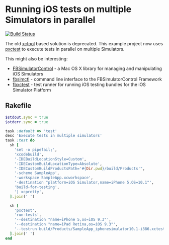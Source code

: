 # Running iOS tests on multiple Simulators in parallel

[![Build Status](https://travis-ci.org/plu/parallel_ios_tests.svg?branch=master)](https://travis-ci.org/plu/parallel_ios_tests)

The old [xctool](https://github.com/facebook/xctool) based solution is deprecated. This example project now uses [pxctest](https://github.com/plu/pxctest) to execute tests in parallel on multiple Simulators.

This might also be interesting:

* [FBSimulatorControl](https://github.com/facebook/FBSimulatorControl) - a Mac OS X library for managing and manipulating iOS Simulators
* [fbsimctl](https://github.com/facebook/FBSimulatorControl/tree/master/fbsimctl) - command line interface to the FBSimulatorControl Framework
* [fbxctest](https://github.com/facebook/FBSimulatorControl/tree/master/fbxctest) - test runner for running iOS testing bundles for the iOS Simulator Platform

## Rakefile

```ruby
$stdout.sync = true
$stderr.sync = true

task :default => 'test'
desc 'Execute tests in multiple simulators'
task :test do
  sh [
    'set -o pipefail;',
    'xcodebuild',
    '-IDEBuildLocationStyle=Custom',
    '-IDECustomBuildLocationType=Absolute',
    "-IDECustomBuildProductsPath='#{Dir.pwd}/build/Products'",
    '-scheme SampleApp',
    '-workspace SampleApp.xcworkspace',
    '-destination "platform=iOS Simulator,name=iPhone 5,OS=10.1"',
    'build-for-testing',
    '| xcpretty',
  ].join(' ')

  sh [
    'pxctest',
    'run-tests',
    '--destination "name=iPhone 5,os=iOS 9.3"',
    '--destination "name=iPad Retina,os=iOS 9.3"',
    '--testrun build/Products/SampleApp_iphonesimulator10.1-i386.xctestrun',
  ].join(' ')
end
```
